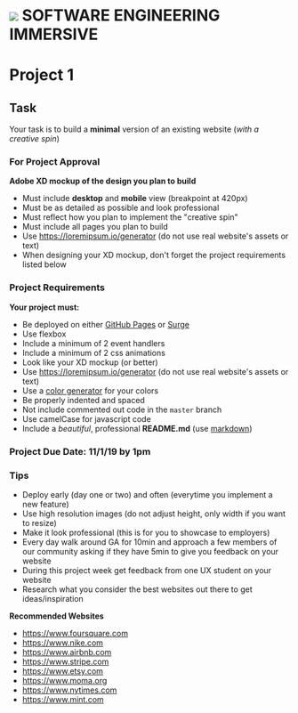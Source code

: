 # ![](https://ga-dash.s3.amazonaws.com/production/assets/logo-9f88ae6c9c3871690e33280fcf557f33.png)  SOFTWARE ENGINEERING IMMERSIVE

# Project 1

## Task

Your task is to build a **minimal** version of an existing website (*with a creative spin*)

### For Project Approval

**Adobe XD mockup of the design you plan to build**
- Must include **desktop** and **mobile** view (breakpoint at 420px)
- Must be as detailed as possible and look professional
- Must reflect how you plan to implement the "creative spin"
- Must include all pages you plan to build
- Use https://loremipsum.io/generator (do not use real website's assets or text)
- When designing your XD mockup, don't forget the project requirements listed below

### Project Requirements

**Your project must:**

- Be deployed on either [GitHub Pages](https://pages.github.com) or [Surge](https://surge.sh/)
- Use flexbox
- Include a minimum of 2 event handlers
- Include a minimum of 2 css animations
- Look like your XD mockup (or better)
- Use https://loremipsum.io/generator (do not use real website's assets or text)
- Use a [color generator](https://mycolor.space) for your colors
- Be properly indented and spaced
- Not include commented out code in the `master` branch
- Use camelCase for javascript code
- Include a *beautiful*, professional **README.md** (use [markdown](https://guides.github.com/features/mastering-markdown/))

### Project Due Date: 11/1/19 by 1pm

### Tips

- Deploy early (day one or two) and often (everytime you implement a new feature)
- Use high resolution images (do not adjust height, only width if you want to resize)
- Make it look professional (this is for you to showcase to employers)
- Every day walk around GA for 10min and approach a few members of our community asking if they have 5min to give you feedback on your website
- During this project week get feedback from one UX student on your website
- Research what you consider the best websites out there to get ideas/inspiration

**Recommended Websites**

- https://www.foursquare.com
- https://www.nike.com
- https://www.airbnb.com
- https://www.stripe.com
- https://www.etsy.com
- https://www.moma.org
- https://www.nytimes.com
- https://www.mint.com
